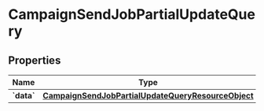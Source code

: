 
# CampaignSendJobPartialUpdateQuery

## Properties
| Name | Type | Description | Notes |
| ------------ | ------------- | ------------- | ------------- |
| **&#x60;data&#x60;** | [**CampaignSendJobPartialUpdateQueryResourceObject**](CampaignSendJobPartialUpdateQueryResourceObject.md) |  |  |



